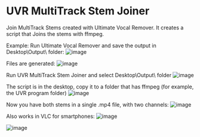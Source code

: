 # UVR MultiTrack Stem Joiner
Join MultiTrack Stems created with Ultimate Vocal Remover. It creates a script that Joins the stems with ffmpeg.

Example: Run Ultimate Vocal Remover and save the output in Desktop\Output\ folder:
![image](https://github.com/alainazpe/UVRMultiTrackStemJoiner/assets/34461201/3777742e-dc12-472e-8580-5dbd67dda24b)

Files are generated:
![image](https://github.com/alainazpe/UVRMultiTrackStemJoiner/assets/34461201/2057ef08-a13e-4d7e-803a-7a74f6d70e25)

Run UVR MultiTrack Stem Joiner and select Desktop\Output\ folder
![image](https://github.com/alainazpe/UVRMultiTrackStemJoiner/assets/34461201/23bf82fa-0b0d-4b76-8873-79b79ef79341)

The script is in the desktop, copy it to a folder that has ffmpeg (for example, the UVR program folder)
![image](https://github.com/alainazpe/UVRMultiTrackStemJoiner/assets/34461201/2cd5513e-6da8-4f75-b2ad-06980f6117f4)

Now you have both stems in a single .mp4 file, with two channels:
![image](https://github.com/alainazpe/UVRMultiTrackStemJoiner/assets/34461201/93c3044e-746a-4886-9ab6-fbf58d3a2dfd)

Also works in VLC for smartphones:
![image](https://github.com/alainazpe/UVRMultiTrackStemJoiner/assets/34461201/c8749069-fc77-4f38-bb44-3cfa165d5bdb)

![image](https://github.com/alainazpe/UVRMultiTrackStemJoiner/assets/34461201/f673ee5e-761d-4166-97ac-0e40b9a97804)
